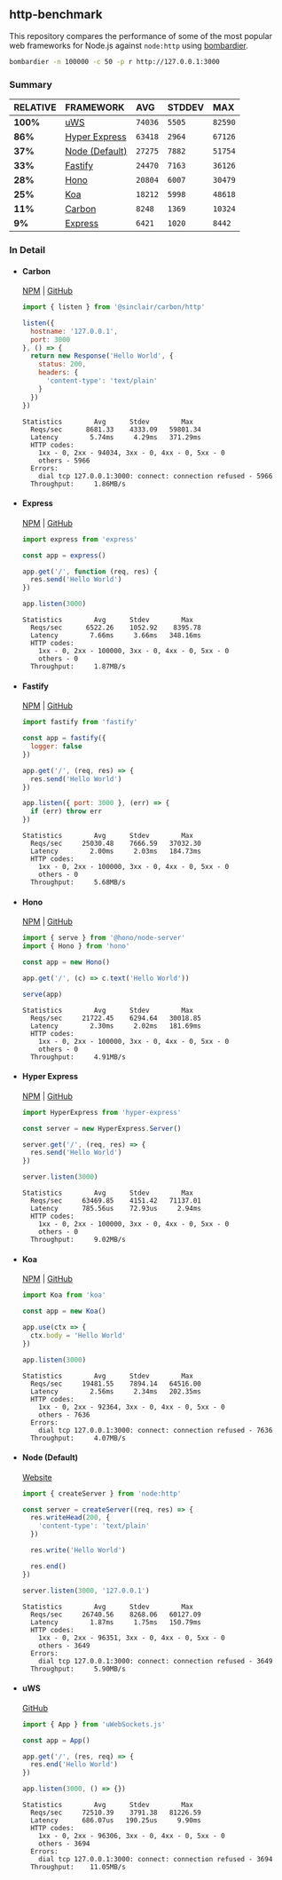## http-benchmark

This repository compares the performance of some of the most popular web frameworks for Node.js against `node:http` using [bombardier](https://github.com/codesenberg/bombardier).

```bash
bombardier -n 100000 -c 50 -p r http://127.0.0.1:3000
```

### Summary

| RELATIVE | FRAMEWORK | AVG | STDDEV | MAX |
| :--- | :--- | :--- | :--- | :--- |
| **100%** | [uWS](#uws) | `74036` | `5505` | `82590` |
| **86%** | [Hyper Express](#hyper-express) | `63418` | `2964` | `67126` |
| **37%** | [Node (Default)](#node-default) | `27275` | `7882` | `51754` |
| **33%** | [Fastify](#fastify) | `24470` | `7163` | `36126` |
| **28%** | [Hono](#hono) | `20804` | `6007` | `30479` |
| **25%** | [Koa](#koa) | `18212` | `5998` | `48618` |
| **11%** | [Carbon](#carbon) | `8248` | `1369` | `10324` |
| **9%** | [Express](#express) | `6421` | `1020` | `8442` |


### In Detail

- #### Carbon
  [NPM](https://npmjs.com/@sinclair/carbon) | [GitHub](https://github.com/sinclairzx81/carbon)
  ```js
  import { listen } from '@sinclair/carbon/http'

  listen({
    hostname: '127.0.0.1',
    port: 3000
  }, () => {
    return new Response('Hello World', {
      status: 200,
      headers: {
        'content-type': 'text/plain'
      }
    })
  })
  ```

  ```
  Statistics        Avg      Stdev        Max
    Reqs/sec      8681.33    4333.09   59801.34
    Latency        5.74ms     4.29ms   371.29ms
    HTTP codes:
      1xx - 0, 2xx - 94034, 3xx - 0, 4xx - 0, 5xx - 0
      others - 5966
    Errors:
      dial tcp 127.0.0.1:3000: connect: connection refused - 5966
    Throughput:     1.86MB/s
  ```

- #### Express
  [NPM](https://npmjs.com/express) | [GitHub](https://github.com/expressjs/express)
  ```js
  import express from 'express'

  const app = express()

  app.get('/', function (req, res) {
    res.send('Hello World')
  })

  app.listen(3000)
  ```

  ```
  Statistics        Avg      Stdev        Max
    Reqs/sec      6522.26    1052.92    8395.78
    Latency        7.66ms     3.66ms   348.16ms
    HTTP codes:
      1xx - 0, 2xx - 100000, 3xx - 0, 4xx - 0, 5xx - 0
      others - 0
    Throughput:     1.87MB/s
  ```

- #### Fastify
  [NPM](https://npmjs.com/fastify) | [GitHub](https://github.com/fastify/fastify)
  ```js
  import fastify from 'fastify'

  const app = fastify({
    logger: false
  })

  app.get('/', (req, res) => {
    res.send('Hello World')
  })

  app.listen({ port: 3000 }, (err) => {
    if (err) throw err
  })
  ```

  ```
  Statistics        Avg      Stdev        Max
    Reqs/sec     25030.48    7666.59   37032.30
    Latency        2.00ms     2.03ms   184.73ms
    HTTP codes:
      1xx - 0, 2xx - 100000, 3xx - 0, 4xx - 0, 5xx - 0
      others - 0
    Throughput:     5.68MB/s
  ```

- #### Hono
  [NPM](https://npmjs.com/hono) | [GitHub](https://github.com/honojs/hono)
  ```js
  import { serve } from '@hono/node-server'
  import { Hono } from 'hono'

  const app = new Hono()

  app.get('/', (c) => c.text('Hello World'))

  serve(app)
  ```

  ```
  Statistics        Avg      Stdev        Max
    Reqs/sec     21722.45    6294.64   30018.85
    Latency        2.30ms     2.02ms   181.69ms
    HTTP codes:
      1xx - 0, 2xx - 100000, 3xx - 0, 4xx - 0, 5xx - 0
      others - 0
    Throughput:     4.91MB/s
  ```

- #### Hyper Express
  [NPM](https://npmjs.com/hyper-express) | [GitHub](https://github.com/kartikk221/hyper-express)
  ```js
  import HyperExpress from 'hyper-express'

  const server = new HyperExpress.Server()

  server.get('/', (req, res) => {
    res.send('Hello World')
  })

  server.listen(3000)
  ```

  ```
  Statistics        Avg      Stdev        Max
    Reqs/sec     63469.85    4151.42   71137.01
    Latency      785.56us    72.93us     2.94ms
    HTTP codes:
      1xx - 0, 2xx - 100000, 3xx - 0, 4xx - 0, 5xx - 0
      others - 0
    Throughput:     9.02MB/s
  ```

- #### Koa
  [NPM](https://npmjs.com/koa) | [GitHub](https://github.com/koajs/koa)
  ```js
  import Koa from 'koa'

  const app = new Koa()

  app.use(ctx => {
    ctx.body = 'Hello World'
  })

  app.listen(3000)
  ```

  ```
  Statistics        Avg      Stdev        Max
    Reqs/sec     19481.55    7894.14   64516.00
    Latency        2.56ms     2.34ms   202.35ms
    HTTP codes:
      1xx - 0, 2xx - 92364, 3xx - 0, 4xx - 0, 5xx - 0
      others - 7636
    Errors:
      dial tcp 127.0.0.1:3000: connect: connection refused - 7636
    Throughput:     4.07MB/s
  ```

- #### Node (Default)
  [Website](https://nodejs.org/api/http.html)
  ```js
  import { createServer } from 'node:http'

  const server = createServer((req, res) => {
    res.writeHead(200, {
      'content-type': 'text/plain'
    })

    res.write('Hello World')

    res.end()
  })

  server.listen(3000, '127.0.0.1')
  ```

  ```
  Statistics        Avg      Stdev        Max
    Reqs/sec     26740.56    8268.06   60127.09
    Latency        1.87ms     1.75ms   150.79ms
    HTTP codes:
      1xx - 0, 2xx - 96351, 3xx - 0, 4xx - 0, 5xx - 0
      others - 3649
    Errors:
      dial tcp 127.0.0.1:3000: connect: connection refused - 3649
    Throughput:     5.90MB/s
  ```

- #### uWS
  [GitHub](https://github.com/uNetworking/uWebSockets.js)
  ```js
  import { App } from 'uWebSockets.js'

  const app = App()

  app.get('/', (res, req) => {
    res.end('Hello World')
  })

  app.listen(3000, () => {})
  ```

  ```
  Statistics        Avg      Stdev        Max
    Reqs/sec     72510.39    3791.38   81226.59
    Latency      686.07us   190.25us     9.90ms
    HTTP codes:
      1xx - 0, 2xx - 96306, 3xx - 0, 4xx - 0, 5xx - 0
      others - 3694
    Errors:
      dial tcp 127.0.0.1:3000: connect: connection refused - 3694
    Throughput:    11.05MB/s
  ```


